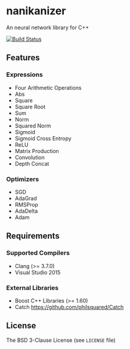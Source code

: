 # nanikanizer
An neural network library for C++

[![Build Status](https://travis-ci.org/planaria/nanikanizer.svg?branch=master)](https://travis-ci.org/planaria/nanikanizer)

## Features

### Expressions
  - Four Arithmetic Operations
  - Abs
  - Square
  - Square Root
  - Sum
  - Norm
  - Squared Norm
  - Sigmoid
  - Sigmoid Cross Entropy
  - ReLU
  - Matrix Production
  - Convolution
  - Depth Concat

### Optimizers
  - SGD
  - AdaGrad
  - RMSProp
  - AdaDelta
  - Adam

## Requirements

### Supported Compilers
  - Clang (>= 3.7.0)
  - Visual Studio 2015

### External Libraries
  - Boost C++ Libraries (>= 1.60)
  - Catch <https://github.com/philsquared/Catch>

## License
The BSD 3-Clause License (see `LICENSE` file)
